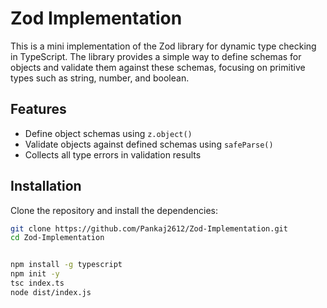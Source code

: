 # Zod Implementation

This is a mini implementation of the Zod library for dynamic type checking in TypeScript. The library provides a simple way to define schemas for objects and validate them against these schemas, focusing on primitive types such as string, number, and boolean.

## Features

- Define object schemas using `z.object()`
- Validate objects against defined schemas using `safeParse()`
- Collects all type errors in validation results

## Installation

Clone the repository and install the dependencies:

```bash
git clone https://github.com/Pankaj2612/Zod-Implementation.git
cd Zod-Implementation


npm install -g typescript
npm init -y
tsc index.ts
node dist/index.js



